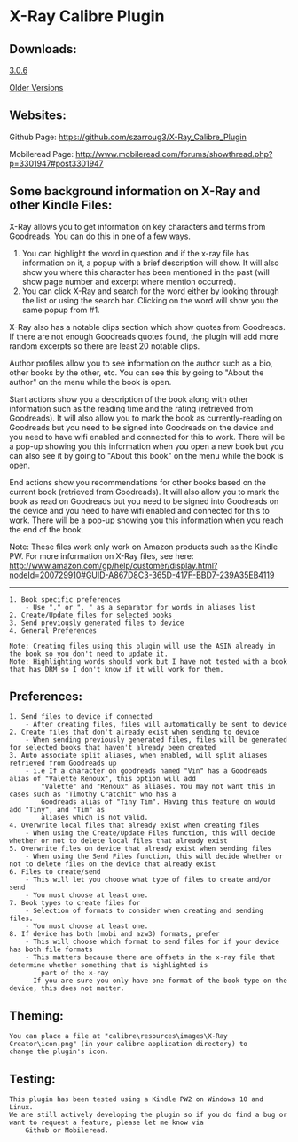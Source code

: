 # X-Ray Calibre Plugin
Downloads:
----------------------------------------------------------------------------------------------------------------------------------
[3.0.6](https://github.com/szarroug3/X-Ray_Calibre_Plugin/blob/master/Versions/xray_creator_calibre_plugin_3_0_6.zip?raw=true)

[Older Versions](https://github.com/szarroug3/X-Ray_Calibre_Plugin/releases)

Websites:
----------------------------------------------------------------------------------------------------------------------------------
Github Page: https://github.com/szarroug3/X-Ray_Calibre_Plugin

Mobileread Page: http://www.mobileread.com/forums/showthread.php?p=3301947#post3301947

Some background information on X-Ray and other Kindle Files:
----------------------------------------------------------------------------------------------------------------------------------
X-Ray allows you to get information on key characters and terms from Goodreads. You can do this in one of a few ways.

1. You can highlight the word in question and if the x-ray file has information on it, a popup with a brief description will
	show. It will also show you where this character has been mentioned in the past (will show page number and excerpt where
	mention occurred).
2. You can click X-Ray and search for the word either by looking through the list or using the search bar. Clicking on the word
	will show you the same popup from #1.
	
X-Ray also has a notable clips section which show quotes from Goodreads. If there are not enough Goodreads quotes found, the
	plugin will add more random excerpts so there are least 20 notable clips.

Author profiles allow you to see information on the author such as a bio, other books by the other, etc. You can see this by going
to "About the author" on the menu while the book is open.

Start actions show you a description of the book along with other information such as the reading time and the rating (retrieved
from Goodreads). It will also allow you to mark the book as currently-reading on Goodreads but you need to be signed into Goodreads
on the device and you need to have wifi enabled and connected for this to work. There will be a pop-up showing you this information
when you open a new book but you can also see it by going to "About this book" on the menu while the book is open.

End actions show you recommendations for other books based on the current book (retrieved from Goodreads). It will also allow you
to mark the book as read on Goodreads but you need to be signed into Goodreads on the device and you need to have wifi enabled and
connected for this to work. There will be a pop-up showing you this information when you reach the end of the book.

Note: These files work only work on Amazon products such as the Kindle PW. For more information on X-Ray files, see here:
	http://www.amazon.com/gp/help/customer/display.html?nodeId=200729910#GUID-A867D8C3-365D-417F-BBD7-239A35EB4119

----------------------------------------------------------------------------------------------------------------------------------
	1. Book specific preferences
		- Use "," or ", " as a separator for words in aliases list
	2. Create/Update files for selected books
	3. Send previously generated files to device
	4. General Preferences

	Note: Creating files using this plugin will use the ASIN already in the book so you don't need to update it.
	Note: Highlighting words should work but I have not tested with a book that has DRM so I don't know if it will work for them.

Preferences:
----------------------------------------------------------------------------------------------------------------------------------
	1. Send files to device if connected
		- After creating files, files will automatically be sent to device
	2. Create files that don't already exist when sending to device
		- When sending previously generated files, files will be generated for selected books that haven't already been created
	3. Auto associate split aliases, when enabled, will split aliases retrieved from Goodreads up
		- i.e If a character on goodreads named "Vin" has a Goodreads alias of "Valette Renoux", this option will add
			"Valette" and "Renoux" as aliases. You may not want this in cases such as "Timothy Cratchit" who has a
			Goodreads alias of "Tiny Tim". Having this feature on would add "Tiny", and "Tim" as
			aliases which is not valid.
	4. Overwrite local files that already exist when creating files
		- When using the Create/Update Files function, this will decide whether or not to delete local files that already exist
	5. Overwrite files on device that already exist when sending files
		- When using the Send Files function, this will decide whether or not to delete files on the device that already exist
	6. Files to create/send
		- This will let you choose what type of files to create and/or send
		- You must choose at least one.
	7. Book types to create files for
		- Selection of formats to consider when creating and sending files.
		- You must choose at least one.
	8. If device has both (mobi and azw3) formats, prefer
		- This will choose which format to send files for if your device has both file formats
		- This matters because there are offsets in the x-ray file that determine whether something that is highlighted is
			part of the x-ray
		- If you are sure you only have one format of the book type on the device, this does not matter.

Theming:
----------------------------------------------------------------------------------------------------------------------------------
    You can place a file at "calibre\resources\images\X-Ray Creator\icon.png" (in your calibre application directory) to
    change the plugin's icon.
    

Testing:
----------------------------------------------------------------------------------------------------------------------------------
	This plugin has been tested using a Kindle PW2 on Windows 10 and Linux.
	We are still actively developing the plugin so if you do find a bug or want to request a feature, please let me know via
		Github or Mobileread.
